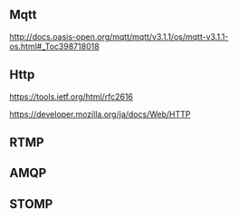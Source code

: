 ## Mqtt
http://docs.oasis-open.org/mqtt/mqtt/v3.1.1/os/mqtt-v3.1.1-os.html#_Toc398718018  

## Http
https://tools.ietf.org/html/rfc2616  

https://developer.mozilla.org/ja/docs/Web/HTTP 

## RTMP

## AMQP

## STOMP